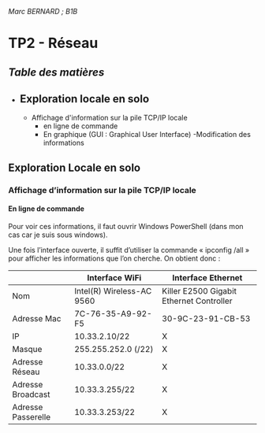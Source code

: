 *Marc BERNARD ; B1B*
#  **TP2** - Réseau 



***Table des matières***	
 - 

 

 - Exploration locale en solo
	 - 
	 - Affichage d'information sur la pile TCP/IP locale
		 - en ligne de commande
		 - En graphique (GUI : Graphical User Interface)
	-Modification des informations 

## Exploration Locale en solo

### Affichage d’information sur la pile TCP/IP locale

#### En ligne de commande

Pour voir ces informations, il faut ouvrir Windows PowerShell (dans mon cas car je suis sous windows).

Une fois l’interface ouverte, il suffit d’utiliser la commande « ipconfig /all » pour afficher les informations que l’on cherche. On obtient donc :

| | Interface WiFi | Interface Ethernet | 
|--|--|--| 
| Nom | Intel(R) Wireless-AC 9560 | Killer E2500 Gigabit Ethernet Controller |
| Adresse Mac | 7C-76-35-A9-92-F5 | 30-9C-23-91-CB-53 |
 IP | 10.33.2.10/22 | X |
 Masque | 255.255.252.0 (/22) | X | 
 Adresse Réseau | 10.33.0.0/22 | X|
 Adresse Broadcast | 10.33.3.255/22 | X | 
 Adresse Passerelle | 10.33.3.253/22 | X




<!--stackedit_data:
eyJoaXN0b3J5IjpbODQ2ODUxMDY2LDk0NDkxMzA4MV19
-->